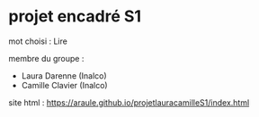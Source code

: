 # projet encadré S1

mot choisi : Lire

membre du groupe :
- Laura Darenne (Inalco)
- Camille Clavier (Inalco)

site html : https://araule.github.io/projetlauracamilleS1/index.html

